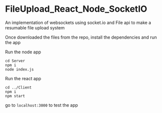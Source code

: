 # FileUpload_React_Node_SocketIO
An implementation of websockets using socket.io and File api to make a resumable file upload system

Once downloaded the files from the repo, install the dependencies and run the app

Run the node app
```
cd Server
npm i
node index.js
```

Run the react app
```
cd ../Client
npm i
npm start
```

go to `localhost:3000` to test the app 
